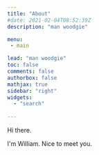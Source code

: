 ```yaml
---
title: "About"
#date: 2021-02-04T08:52:39Z
description: "man woodgie"

menu:
 - main

lead: "man woodgie"
toc: false
comments: false
authorbox: false
mathjax: true
sidebar: "right"
widgets:
  - "search"
  
---
```


Hi there.

I'm William. Nice to meet you.